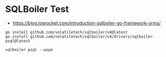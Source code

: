 # SQLBoiler Test

- https://blog.logrocket.com/introduction-sqlboiler-go-framework-orms/

```
go install github.com/volatiletech/sqlboiler/v4@latest
go install github.com/volatiletech/sqlboiler/v4/drivers/sqlboiler-psql@latest
```

```
sqlboiler psql --wipe
```